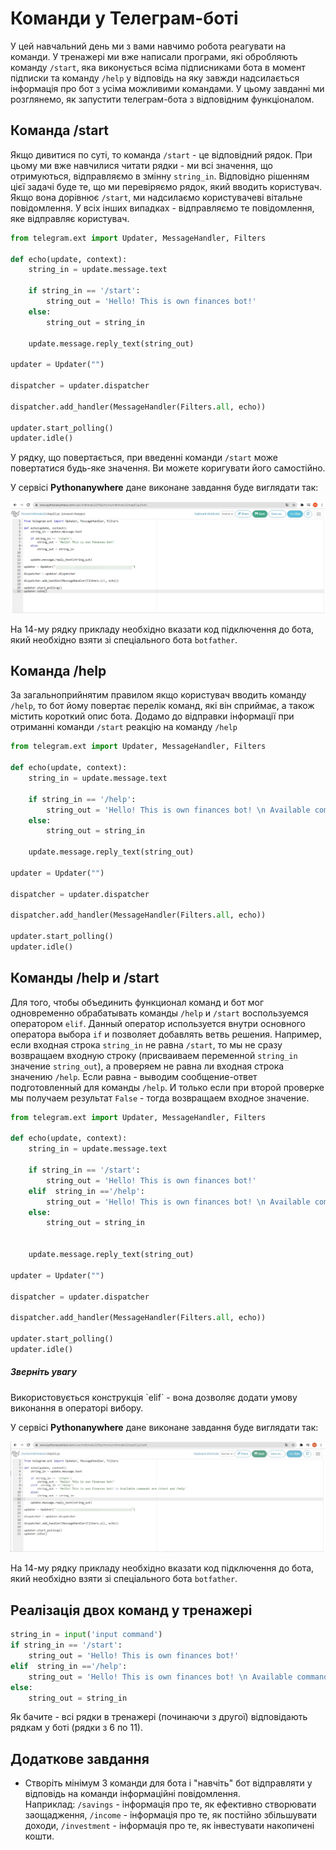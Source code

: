 # Команди у Телеграм-боті
У цей навчальний день ми з вами навчимо робота реагувати на команди.
У тренажері ми вже написали програми, які обробляють команду `/start`, яка виконується всіма підписниками бота в момент підписки та команду `/help` у відповідь на яку завжди надсилається інформація про бот з усіма можливими командами.
У цьому завданні ми розглянемо, як запустити телеграм-бота з відповідним функціоналом.
## Команда /start
Якщо дивитися по суті, то команда `/start` - це відповідний рядок. При цьому ми вже навчилися читати рядки - ми всі значення, що отримуються, відправляємо в змінну `string_in`.
Відповідно рішенням цієї задачі буде те, що ми перевіряємо рядок, який вводить користувач. Якщо вона дорівнює `/start`, ми надсилаємо користувачеві вітальне повідомлення. У всіх інших випадках - відправляємо те повідомлення, яке відправляє користувач.
```py
from telegram.ext import Updater, MessageHandler, Filters

def echo(update, context):
    string_in = update.message.text

    if string_in == '/start':
        string_out = 'Hello! This is own finances bot!'
    else:
        string_out = string_in

    update.message.reply_text(string_out)

updater = Updater("")

dispatcher = updater.dispatcher

dispatcher.add_handler(MessageHandler(Filters.all, echo))

updater.start_polling()
updater.idle()
```

У рядку, що повертається, при введенні команди `/start` може повертатися будь-яке значення. Ви можете коригувати його самостійно.
  
У сервісі **Pythonanywhere** дане виконане завдання буде виглядати так:

<img src = "./img/step02_01.jpg">  

На 14-му рядку прикладу необхідно вказати код підключення до бота, який необхідно взяти зі спеціального бота `botfather`.

## Команда /help
За загальноприйнятим правилом якщо користувач вводить команду `/help`, то бот йому повертає перелік команд, які він сприймає, а також містить короткий опис бота.
Додамо до відправки інформації при отриманні команди `/start` реакцію на команду `/help`

```py
from telegram.ext import Updater, MessageHandler, Filters

def echo(update, context):
    string_in = update.message.text

    if string_in == '/help':
        string_out = 'Hello! This is own finances bot! \n Аvailable commands are /start and /help'
    else:
        string_out = string_in

    update.message.reply_text(string_out)

updater = Updater("")

dispatcher = updater.dispatcher

dispatcher.add_handler(MessageHandler(Filters.all, echo))

updater.start_polling()
updater.idle()


```
## Команды /help и /start
Для того, чтобы объединить функционал команд и бот мог одновременно обрабатывать команды `/help` и `/start` воспользуемся оператором `elif`. Данный оператор используется внутри основного оператора выбора `if` и позволяет добавлять ветвь решения. Например, если входная строка `string_in` не равна `/start`, то мы не сразу возвращаем входную строку (присваиваем переменной `string_in` значение `string_out`), а проверяем не равна ли входная строка значению `/help`. Если равна - выводим сообщение-ответ подготовленный для команды `/help`. И только если при второй проверке мы получаем результат `False` - тогда возвращаем входное значение.

```py
from telegram.ext import Updater, MessageHandler, Filters

def echo(update, context):
    string_in = update.message.text

    if string_in == '/start':
        string_out = 'Hello! This is own finances bot!'
    elif  string_in =='/help':
        string_out = 'Hello! This is own finances bot! \n Аvailable commands are /start and /help'
    else:
        string_out = string_in


    update.message.reply_text(string_out)

updater = Updater("")

dispatcher = updater.dispatcher

dispatcher.add_handler(MessageHandler(Filters.all, echo))

updater.start_polling()
updater.idle()

```

<div class="attention">
<h5>Зверніть увагу</h5>
<p>Використовується конструкція `elif` - вона дозволяє додати умову виконання в операторі вибору.</p>
</div>
  
  
У сервісі **Pythonanywhere** дане виконане завдання буде виглядати так:  

<img src = "./img/step02_02.jpg">  

На 14-му рядку прикладу необхідно вказати код підключення до бота, який необхідно взяти зі спеціального бота `botfather`.

## Реалізація двох команд у тренажері
```py
string_in = input('input command')
if string_in == '/start':
    string_out = 'Hello! This is own finances bot!'
elif  string_in =='/help':
    string_out = 'Hello! This is own finances bot! \n Аvailable commands are /start and /help'
else:
    string_out = string_in
```

Як бачите - всі рядки в тренажері (починаючи з другої) відповідають рядкам у боті (рядки з 6 по 11).


## Додаткове завдання
* Створіть мінімум 3 команди для бота і "навчіть" бот відправляти у відповідь на команди інформаційні повідомлення.  
Наприклад: `/savings` - інформація про те, як ефективно створювати заощадження, `/income` - інформація про те, як постійно збільшувати доходи, `/investment` - інформація про те, як інвестувати накопичені кошти.